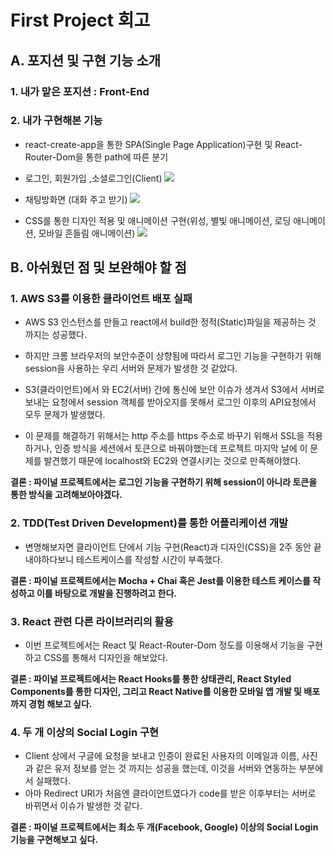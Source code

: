 # First Project 회고

## A. 포지션 및 구현 기능 소개

### 1. 내가 맡은 포지션 : Front-End

### 2. 내가 구현해본 기능

+ react-create-app을 통한 SPA(Single Page Application)구현 및 React-Router-Dom을 통한 path에 따른 분기
+ 로그인, 회원가입 ,소셜로그인(Client)
![](https://images.velog.io/images/harrycod/post/b7406ce2-8689-4779-9e1f-f3d43b7955b4/%EC%9D%B8%ED%8A%B8%EB%A1%9Cto%ED%9A%8C%EC%9B%90%EA%B0%80%EC%9E%85to%EB%A1%9C%EA%B7%B8%EC%9D%B8to%EC%B1%84%ED%8C%85%EB%A6%AC%EC%8A%A4%ED%8A%B8.gif)

+ 채팅방화면 (대화 주고 받기)
![](https://images.velog.io/images/harrycod/post/a13691d9-649f-49fc-8890-50cedbfb5221/11.%EC%B1%84%ED%8C%85%EB%B0%A9.gif)


+ CSS를 통한 디자인 적용 및 애니메이션 구현(위성, 별빛 애니메이션, 로딩 애니메이션, 모바일 흔들림 애니메이션)
![](https://images.velog.io/images/harrycod/post/feee89a8-7830-4b0e-86cf-dc55200b0cb7/Main_30frame.gif)


## B. 아쉬웠던 점 및 보완해야 할 점

### 1. AWS S3를 이용한 클라이언트 배포 실패

+ AWS S3 인스턴스를 만들고 react에서 build한 정적(Static)파일을 제공하는 것 까지는 성공했다. 

+ 하지만 크롬 브라우저의 보안수준이 상향됨에 따라서 로그인 기능을 구현하기 위해 session을 사용하는 우리 서버와 문제가 발생한 것 같았다. 
+ S3(클라이언트)에서 와 EC2(서버) 간에 통신에 보안 이슈가 생겨서 S3에서 서버로 보내는 요청에서 session 객체를 받아오지를 못해서 로그인 이후의 API요청에서 모두 문제가 발생했다.
+ 이 문제를 해결하기 위해서는 http 주소를 https 주소로 바꾸기 위해서 SSL을 적용하거나, 인증 방식을 세션에서 토큰으로 바꿔야했는데 프로젝트 마지막 날에 이 문제를 발견했기 때문에 localhost와 EC2와 연결시키는 것으로 만족해야했다.

**결론 : 파이널 프로젝트에서는 로그인 기능을 구현하기 위해 session이 아니라 토큰을 통한 방식을 고려해보아야겠다.**

### 2. TDD(Test Driven Development)를 통한 어플리케이션 개발

+ 변명해보자면 클라이언트 단에서 기능 구현(React)과 디자인(CSS)을 2주 동안 끝내야하다보니 테스트케이스를 작성할 시간이 부족했다.

**결론 : 파이널 프로젝트에서는 Mocha + Chai 혹은 Jest를 이용한 테스트 케이스를 작성하고 이를 바탕으로 개발을 진행하려고 한다.**

### 3. React 관련 다른 라이브러리의 활용

+ 이번 프로젝트에서는 React 및 React-Router-Dom 정도를 이용해서 기능을 구현하고 CSS를 통해서 디자인을 해보았다. 

**결론 : 파이널 프로젝트에서는 React Hooks를 통한 상태관리, React Styled Components를 통한 디자인, 그리고 React Native를 이용한 모바일 앱 개발 및 배포까지 경험 해보고 싶다.**

### 4. 두 개 이상의 Social Login 구현

+ Client 상에서 구글에 요청을 보내고 인증이 완료된 사용자의 이메일과 이름, 사진과 같은 유저 정보를 얻는 것 까지는 성공을 했는데, 이것을 서버와 연동하는 부분에서 실패했다. 
+ 아마 Redirect URI가 처음엔 클라이언트였다가 code를 받은 이후부터는 서버로 바뀌면서 이슈가 발생한 것 같다.

**결론 : 파이널 프로젝트에서는 최소 두 개(Facebook, Google) 이상의 Social Login 기능을 구현해보고 싶다.**